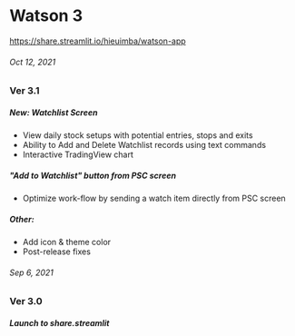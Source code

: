 # Watson 3
https://share.streamlit.io/hieuimba/watson-app

###### Oct 12, 2021
### Ver 3.1
##### New: Watchlist Screen
 - View daily stock setups with potential entries, stops and exits
 - Ability to Add and Delete Watchlist records using text commands
 - Interactive TradingView chart
 
##### "Add to Watchlist" button from PSC screen
 - Optimize work-flow by sending a watch item directly from PSC screen
 
##### Other:
 - Add icon & theme color
 - Post-release fixes

###### Sep 6, 2021
### Ver 3.0
##### Launch to share.streamlit
